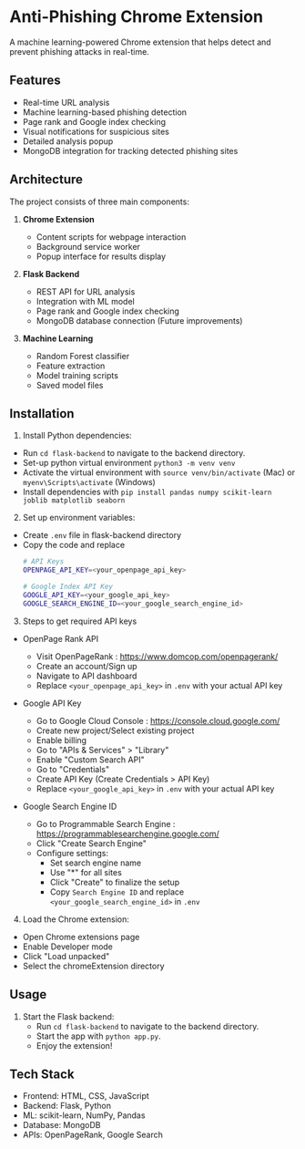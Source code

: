 # Anti-Phishing Chrome Extension

A machine learning-powered Chrome extension that helps detect and prevent phishing attacks in real-time.

## Features

- Real-time URL analysis
- Machine learning-based phishing detection
- Page rank and Google index checking
- Visual notifications for suspicious sites
- Detailed analysis popup
- MongoDB integration for tracking detected phishing sites

## Architecture

The project consists of three main components:

1. **Chrome Extension**
   - Content scripts for webpage interaction
   - Background service worker
   - Popup interface for results display

2. **Flask Backend**
   - REST API for URL analysis
   - Integration with ML model
   - Page rank and Google index checking
   - MongoDB database connection (Future improvements)

3. **Machine Learning**
   - Random Forest classifier
   - Feature extraction
   - Model training scripts
   - Saved model files


## Installation

1. Install Python dependencies:
- Run `cd flask-backend` to navigate to the backend directory.
- Set-up python virtual environment `python3 -m venv venv`
- Activate the virtual environment with `source venv/bin/activate` (Mac) or `myenv\Scripts\activate` (Windows)
- Install dependencies with `pip install pandas numpy scikit-learn joblib matplotlib seaborn`

2. Set up environment variables:
- Create `.env` file in flask-backend directory
- Copy the code and replace 
    ```bash
    # API Keys
    OPENPAGE_API_KEY=<your_openpage_api_key>

    # Google Index API Key
    GOOGLE_API_KEY=<your_google_api_key>
    GOOGLE_SEARCH_ENGINE_ID=<your_google_search_engine_id>

3. Steps to get required API keys
- OpenPage Rank API
    - Visit OpenPageRank : https://www.domcop.com/openpagerank/
    - Create an account/Sign up
    - Navigate to API dashboard
    - Replace `<your_openpage_api_key>` in `.env` with your actual API key

- Google API Key
    - Go to Google Cloud Console : https://console.cloud.google.com/
    - Create new project/Select existing project
    - Enable billing
    - Go to "APIs & Services" > "Library"
    - Enable "Custom Search API"
    - Go to "Credentials"
    - Create API Key (Create Credentials > API Key)
    - Replace `<your_google_api_key>` in `.env` with your actual API key

- Google Search Engine ID
    - Go to Programmable Search Engine : https://programmablesearchengine.google.com/
    - Click "Create Search Engine"
    - Configure settings:
        - Set search engine name
        - Use "*" for all sites
        - Click "Create" to finalize the setup
        - Copy `Search Engine ID` and replace `<your_google_search_engine_id>` in `.env`
    
4. Load the Chrome extension:
- Open Chrome extensions page
- Enable Developer mode
- Click "Load unpacked"
- Select the chromeExtension directory

## Usage
1. Start the Flask backend:
    - Run `cd flask-backend` to navigate to the backend directory.
    - Start the app with `python app.py`.
    - Enjoy the extension!

## Tech Stack 
- Frontend: HTML, CSS, JavaScript
- Backend: Flask, Python
- ML: scikit-learn, NumPy, Pandas
- Database: MongoDB
- APIs: OpenPageRank, Google Search
